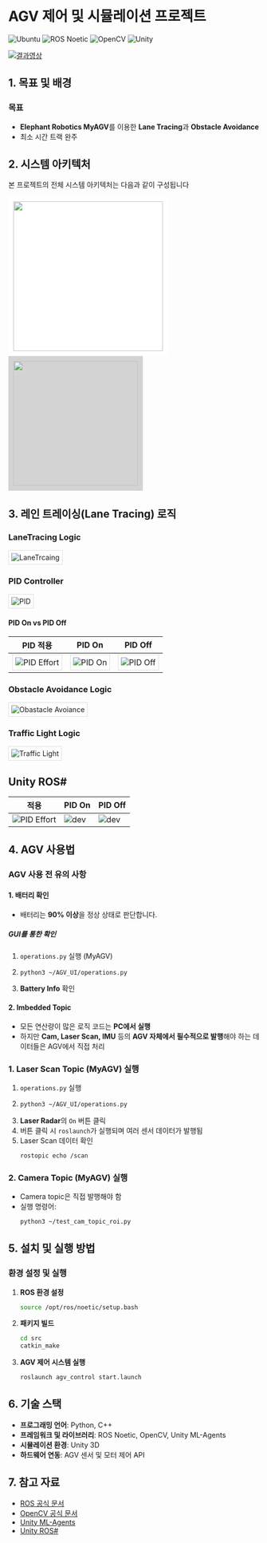 # AGV 제어 및 시뮬레이션 프로젝트
![Ubuntu](https://img.shields.io/badge/Ubuntu-20.04-orange?logo=ubuntu)
![ROS Noetic](https://img.shields.io/badge/ROS_Noetic-blue?logo=ros)
![OpenCV](https://img.shields.io/badge/OpenCV-4.5.0-green?logo=opencv)
![Unity](https://img.shields.io/badge/Unity-2022.3-black?logo=unity)

[![결과영상](http://img.youtube.com/vi/pBbq8m0RX9M/0.jpg)](https://www.youtube.com/watch?v=pBbq8m0RX9M)



## 1. 목표 및 배경
### 목표    
- **Elephant Robotics MyAGV**를 이용한 **Lane Tracing**과 **Obstacle Avoidance**
- 최소 시간 트랙 완주

## 2. 시스템 아키텍처
본 프로젝트의 전체 시스템 아키텍처는 다음과 같이 구성됩니다

<img src="git_images/sys_arc.png" style="background-color: white; padding: 10px;" width="300">
<img src="git_images/dev_arc.png" style="background-color: lightgray; padding: 10px;" width="250">




## 3. 레인 트레이싱(Lane Tracing) 로직

### LaneTracing Logic
<img src="git_images/lane_tracing.png" alt="LaneTrcaing" style="max-width:600px; background-color:#ffffff; border:1px solid #ddd; padding:5px;">

### PID Controller
<img src="git_images/pid.png" alt="PID" style="max-width:600px; background-color:#ffffff; border:1px solid #ddd; padding:5px;">

#### PID On vs PID Off
| PID 적용 | PID On | PID Off |
|----------|--------|---------|
| <img src="git_images/pid_effort.png" alt="PID Effort" style="max-width:300px; background-color:#ffffff; border:1px solid #ddd; padding:5px;"> | <img src="git_images/pid_on.gif" alt="PID On" style="max-width:300px; background-color:#ffffff; border:1px solid #ddd; padding:5px;"> | <img src="git_images/pid_off.gif" alt="PID Off" style="max-width:300px; background-color:#ffffff; border:1px solid #ddd; padding:5px;"> |

### Obstacle Avoidance Logic
<img src="git_images/avoidance.png" alt="Obastacle Avoiance" style="max-width:600px; background-color:#ffffff; border:1px solid #ddd; padding:5px;">

### Traffic Light Logic
<img src="git_images/traffic_light.png" alt="Traffic Light" style="max-width:600px; background-color:#ffffff; border:1px solid #ddd; padding:5px;">

## Unity ROS#
|  적용 | PID On | PID Off|
|------|------|------|
| ![PID Effort](git_images/unity1.png) | ![dev](git_images/unity2.png) | ![dev](git_images/unity3.png) |

## 4. AGV 사용법
### AGV 사용 전 유의 사항
#### 1. 배터리 확인
- 배터리는 **90% 이상**을 정상 상태로 판단합니다.
##### GUI를 통한 확인
1. `operations.py` 실행 (MyAGV)
2. ```bash
   python3 ~/AGV_UI/operations.py
   ```
3. **Battery Info** 확인

#### 2. Imbedded Topic
- 모든 연산량이 많은 로직 코드는 **PC에서 실행**
- 하지만 **Cam, Laser Scan, IMU** 등의 **AGV 자체에서 필수적으로 발행**해야 하는 데이터들은 AGV에서 직접 처리

### 1. Laser Scan Topic (MyAGV) 실행
1. `operations.py` 실행
2. ```bash
   python3 ~/AGV_UI/operations.py
   ```
3. **Laser Radar**의 `On` 버튼 클릭
4. 버튼 클릭 시 `roslaunch`가 실행되며 여러 센서 데이터가 발행됨
5. Laser Scan 데이터 확인
   ```bash
   rostopic echo /scan
   ```

### 2. Camera Topic (MyAGV) 실행
- Camera topic은 직접 발행해야 함
- 실행 명령어:
   ```bash
   python3 ~/test_cam_topic_roi.py
   ```

## 5. 설치 및 실행 방법

### 환경 설정 및 실행
1. **ROS 환경 설정**
   ```bash
   source /opt/ros/noetic/setup.bash
   ```
2. **패키지 빌드**
   ```bash
   cd src
   catkin_make
   ```
3. **AGV 제어 시스템 실행**
   ```bash
   roslaunch agv_control start.launch
   ```


## 6. 기술 스택
- **프로그래밍 언어**: Python, C++
- **프레임워크 및 라이브러리**: ROS Noetic, OpenCV, Unity ML-Agents
- **시뮬레이션 환경**: Unity 3D
- **하드웨어 연동**: AGV 센서 및 모터 제어 API

## 7. 참고 자료
- [ROS 공식 문서](https://www.ros.org/)
- [OpenCV 공식 문서](https://opencv.org/)
- [Unity ML-Agents](https://github.com/Unity-Technologies/ml-agents)
- [Unity ROS#](https://github.com/siemens/ros-sharp)

